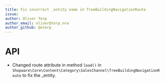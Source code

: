 ```yaml
---
title: Fix incorrect _entity name in TreeBuildingNavigationRoute 
issue: 
author: Oliver Terp
author_email: oliver@terp.nrw
author_github: @oterp
---
```

# API
* Changed route attribute in method `load()` in `Shopware\Core\Content\Category\SalesChannel\TreeBuildingNavigationRoute` to fix the _entity.


